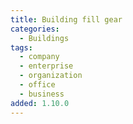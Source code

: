 ```yaml
---
title: Building fill gear
categories:
  - Buildings
tags:
  - company
  - enterprise
  - organization
  - office
  - business
added: 1.10.0
---
```

